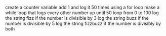 create a counter variable
add 1 and log it 50 times using a for loop
make a while loop that logs every other number up until 50
loop from 0 to 100
log the string fizz if the number is divisible by 3
log the string buzz if the number is divisible by 5
log the string fizzbuzz if the number is divisibly by both